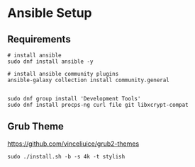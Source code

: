 # Ansible Setup

## Requirements

```shell
# install ansible
sudo dnf install ansible -y

# install ansible community plugins
ansible-galaxy collection install community.general


sudo dnf group install 'Development Tools'
sudo dnf install procps-ng curl file git libxcrypt-compat
```

## Grub Theme

https://github.com/vinceliuice/grub2-themes

```shell
sudo ./install.sh -b -s 4k -t stylish
```
